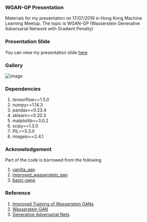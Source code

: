 ### WGAN-GP Presentation
Materials for my presentation on 17/07/2019 in Hong Kong Machine Learning Meetup. The topic is WGAN-GP (Wasserstein Generative Adversarial Network with Gradient Penalty)


### Presentation Slide
You can view my presentation slide [here](https://docs.google.com/presentation/d/1ysg98nigTbI9JSvE6i2kPeKjx9XG9dgxl5LtQjX3iB0/edit?usp=sharing)

### Gallery
![image](https://github.com/riven314/WGAN-GP_Presentation/blob/master/gif/wgangp_data_evolution.gif)


### Dependencies
1. tensorflow==1.5.0
2. numpy==1.14.3
3. pandas==0.23.4
4. sklearn==0.20.3
5. matplotlib==3.0.2
6. scipy==1.3.0
7. PIL==5.3.0
8. imageio==2.4.1


### Acknowledgement
Part of the code is borrowed from the following
1. [vanilla_gan](https://github.com/wiseodd/generative-models/tree/master/GAN/vanilla_gan)
2. [improved_wasserstein_gan](https://github.com/wiseodd/generative-models/blob/master/GAN/improved_wasserstein_gan/wgan_gp_tensorflow.py)
3. [basic-gans](https://github.com/aadilh/blogs/tree/new/basic-gans)


### Reference
1. [Improved Training of Wasserstein GANs](https://arxiv.org/abs/1704.00028)
2. [Wasserstein GAN](https://arxiv.org/abs/1701.07875)
3. [Generative Adversarial Nets](http://papers.nips.cc/paper/5423-generative-adversarial-nets)
